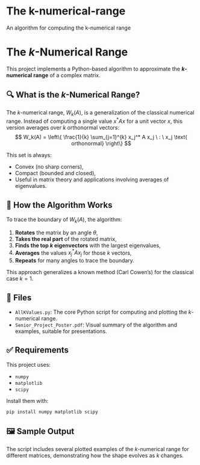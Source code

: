 # The k-numerical-range
An algorithm for computing the k-numerical range

# The $k$-Numerical Range

This project implements a Python-based algorithm to approximate the **$k$-numerical range** of a complex matrix.

## 🔍 What is the $k$-Numerical Range?

The $k$-numerical range, $W_k(A)$, is a generalization of the classical numerical range. Instead of computing a single value $x^*Ax$ for a unit vector $x$, this version averages over $k$ orthonormal vectors:
$$
W_k(A) = \left\{ \frac{1}{k} \sum_{j=1}^{k} x_j^* A x_j \ : \ x_j \text{ orthonormal} \right\}
$$

This set is always:
- Convex (no sharp corners),
- Compact (bounded and closed),
- Useful in matrix theory and applications involving averages of eigenvalues.

## 🧠 How the Algorithm Works

To trace the boundary of $W_k(A)$, the algorithm:
1. **Rotates** the matrix by an angle $\theta$,
2. **Takes the real part** of the rotated matrix,
3. **Finds the top $k$ eigenvectors** with the largest eigenvalues,
4. **Averages** the values $x_j^* A x_j$ for those $k$ vectors,
5. **Repeats** for many angles to trace the boundary.

This approach generalizes a known method (Carl Cowen’s) for the classical case $k = 1$.

## 📁 Files

- `AllKValues.py`: The core Python script for computing and plotting the $k$-numerical range.
- `Senior_Project_Poster.pdf`: Visual summary of the algorithm and examples, suitable for presentations.

## ✅ Requirements

This project uses:
- `numpy`
- `matplotlib`
- `scipy`

Install them with:

```bash
pip install numpy matplotlib scipy
```

## 🖼️ Sample Output

The script includes several plotted examples of the $k$-numerical range for different matrices, demonstrating how the shape evolves as $k$ changes.
